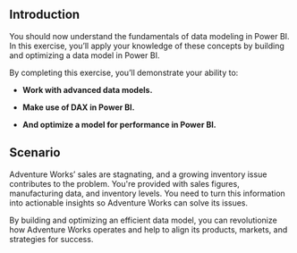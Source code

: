 ## Introduction
You should now understand the fundamentals of data modeling in Power BI. In this exercise, you’ll apply your knowledge of these concepts by building and optimizing a data model in Power BI.

By completing this exercise, you’ll demonstrate your ability to:

- **Work with advanced data models.**

- **Make use of DAX in Power BI.**

- **And optimize a model for performance in Power BI.**

## Scenario
Adventure Works’ sales are stagnating, and a growing inventory issue contributes to the problem. You're provided with sales figures, manufacturing data, and inventory levels. You need to turn this information into actionable insights so Adventure Works can solve its issues.

By building and optimizing an efficient data model, you can revolutionize how Adventure Works operates and help to align its products, markets, and strategies for success.

